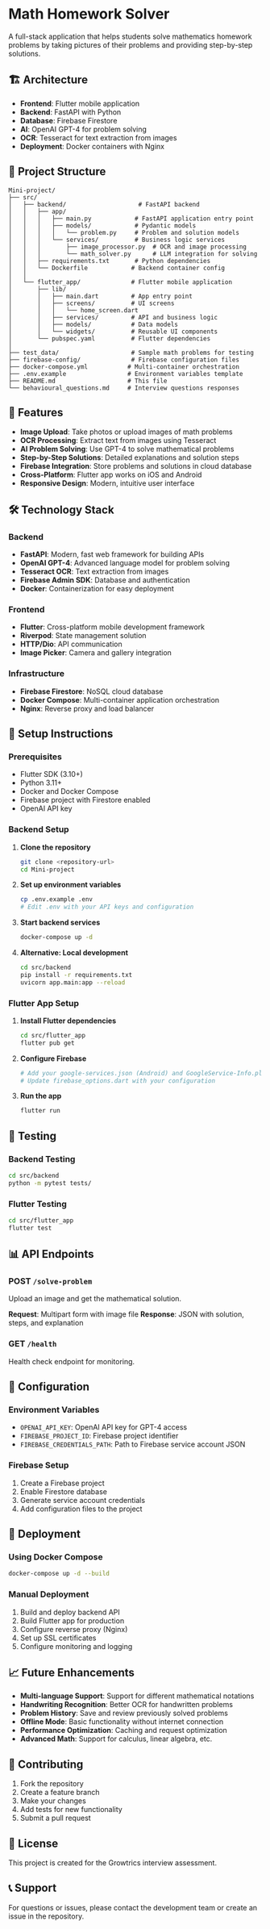 # Math Homework Solver

A full-stack application that helps students solve mathematics homework problems by taking pictures of their problems and providing step-by-step solutions.

## 🏗️ Architecture

- **Frontend**: Flutter mobile application
- **Backend**: FastAPI with Python
- **Database**: Firebase Firestore
- **AI**: OpenAI GPT-4 for problem solving
- **OCR**: Tesseract for text extraction from images
- **Deployment**: Docker containers with Nginx

## 📁 Project Structure

```
Mini-project/
├── src/
│   ├── backend/                    # FastAPI backend
│   │   ├── app/
│   │   │   ├── main.py            # FastAPI application entry point
│   │   │   ├── models/            # Pydantic models
│   │   │   │   └── problem.py     # Problem and solution models
│   │   │   └── services/          # Business logic services
│   │   │       ├── image_processor.py  # OCR and image processing
│   │   │       └── math_solver.py      # LLM integration for solving
│   │   ├── requirements.txt       # Python dependencies
│   │   └── Dockerfile            # Backend container config
│   │
│   └── flutter_app/              # Flutter mobile application
│       ├── lib/
│       │   ├── main.dart         # App entry point
│       │   ├── screens/          # UI screens
│       │   │   └── home_screen.dart
│       │   ├── services/         # API and business logic
│       │   ├── models/           # Data models
│       │   └── widgets/          # Reusable UI components
│       └── pubspec.yaml          # Flutter dependencies
│
├── test_data/                    # Sample math problems for testing
├── firebase-config/              # Firebase configuration files
├── docker-compose.yml           # Multi-container orchestration
├── .env.example                 # Environment variables template
├── README.md                    # This file
└── behavioural_questions.md     # Interview questions responses
```

## 🚀 Features

- **Image Upload**: Take photos or upload images of math problems
- **OCR Processing**: Extract text from images using Tesseract
- **AI Problem Solving**: Use GPT-4 to solve mathematical problems
- **Step-by-Step Solutions**: Detailed explanations and solution steps
- **Firebase Integration**: Store problems and solutions in cloud database
- **Cross-Platform**: Flutter app works on iOS and Android
- **Responsive Design**: Modern, intuitive user interface

## 🛠️ Technology Stack

### Backend
- **FastAPI**: Modern, fast web framework for building APIs
- **OpenAI GPT-4**: Advanced language model for problem solving
- **Tesseract OCR**: Text extraction from images
- **Firebase Admin SDK**: Database and authentication
- **Docker**: Containerization for easy deployment

### Frontend
- **Flutter**: Cross-platform mobile development framework
- **Riverpod**: State management solution
- **HTTP/Dio**: API communication
- **Image Picker**: Camera and gallery integration

### Infrastructure
- **Firebase Firestore**: NoSQL cloud database
- **Docker Compose**: Multi-container application orchestration
- **Nginx**: Reverse proxy and load balancer

## 📱 Setup Instructions

### Prerequisites
- Flutter SDK (3.10+)
- Python 3.11+
- Docker and Docker Compose
- Firebase project with Firestore enabled
- OpenAI API key

### Backend Setup

1. **Clone the repository**
   ```bash
   git clone <repository-url>
   cd Mini-project
   ```

2. **Set up environment variables**
   ```bash
   cp .env.example .env
   # Edit .env with your API keys and configuration
   ```

3. **Start backend services**
   ```bash
   docker-compose up -d
   ```

4. **Alternative: Local development**
   ```bash
   cd src/backend
   pip install -r requirements.txt
   uvicorn app.main:app --reload
   ```

### Flutter App Setup

1. **Install Flutter dependencies**
   ```bash
   cd src/flutter_app
   flutter pub get
   ```

2. **Configure Firebase**
   ```bash
   # Add your google-services.json (Android) and GoogleService-Info.plist (iOS)
   # Update firebase_options.dart with your configuration
   ```

3. **Run the app**
   ```bash
   flutter run
   ```

## 🧪 Testing

### Backend Testing
```bash
cd src/backend
python -m pytest tests/
```

### Flutter Testing
```bash
cd src/flutter_app
flutter test
```

## 📊 API Endpoints

### POST `/solve-problem`
Upload an image and get the mathematical solution.

**Request**: Multipart form with image file
**Response**: JSON with solution, steps, and explanation

### GET `/health`
Health check endpoint for monitoring.

## 🔧 Configuration

### Environment Variables
- `OPENAI_API_KEY`: OpenAI API key for GPT-4 access
- `FIREBASE_PROJECT_ID`: Firebase project identifier
- `FIREBASE_CREDENTIALS_PATH`: Path to Firebase service account JSON

### Firebase Setup
1. Create a Firebase project
2. Enable Firestore database
3. Generate service account credentials
4. Add configuration files to the project

## 🚀 Deployment

### Using Docker Compose
```bash
docker-compose up -d --build
```

### Manual Deployment
1. Build and deploy backend API
2. Build Flutter app for production
3. Configure reverse proxy (Nginx)
4. Set up SSL certificates
5. Configure monitoring and logging

## 📈 Future Enhancements

- **Multi-language Support**: Support for different mathematical notations
- **Handwriting Recognition**: Better OCR for handwritten problems
- **Problem History**: Save and review previously solved problems
- **Offline Mode**: Basic functionality without internet connection
- **Performance Optimization**: Caching and request optimization
- **Advanced Math**: Support for calculus, linear algebra, etc.

## 🤝 Contributing

1. Fork the repository
2. Create a feature branch
3. Make your changes
4. Add tests for new functionality
5. Submit a pull request

## 📄 License

This project is created for the Growtrics interview assessment.

## 📞 Support

For questions or issues, please contact the development team or create an issue in the repository.
